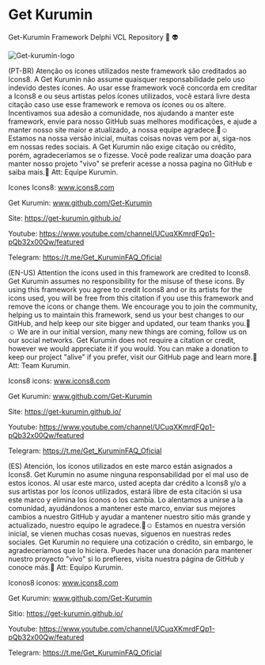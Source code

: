 # Get Kurumin
Get-Kurumin Framework Delphi VCL Repository 👾 👽

![Get-kurumin-logo](https://user-images.githubusercontent.com/103190393/184662450-3ac907bb-17b2-43dc-812a-950b2aae2d6b.jpg)

(PT-BR)
Atenção os ícones utilizados neste framework são creditados ao Icons8. 
A Get Kurumin não assume quaisquer responsabilidade pelo uso indevido destes ícones. Ao usar esse framework você concorda em creditar a Icons8 e ou seus artistas pelos ícones utilizados, você estará livre desta citação caso use esse framework e remova os ícones ou os altere.
Incentivamos sua adesão a comunidade, nos ajudando a manter este framework, envie para nosso GitHub suas melhores modificações, e ajude a manter nosso site maior e atualizado, a nossa equipe agradece.💪☺️
Estamos na nossa versão inicial, muitas coisas novas vem por ai, siga-nos em nossas redes sociais.
A Get Kurumin não exige citação ou crédito, porém, agradeceríamos se o fizesse. Você pode realizar uma doação para manter nosso projeto "vivo" se preferir acesse a nossa pagina no GitHub e saiba mais.👏 
Att: Equipe Kurumin. 

Icones Icons8: www.icons8.com 

Get Kurumin: www.github.com/Get-Kurumin 

Site: https://get-kurumin.github.io/

Youtube: https://www.youtube.com/channel/UCuqXKmrdFQp1-pQb32x00Qw/featured

Telegram: https://t.me/Get_KuruminFAQ_Oficial


(EN-US)
Attention the icons used in this framework are credited to Icons8.
Get Kurumin assumes no responsibility for the misuse of these icons. By using this framework you agree to credit Icons8 and or its artists for the icons used, you will be free from this citation if you use this framework and remove the icons or change them. 
We encourage you to join the community, helping us to maintain this framework, send us your best changes to our GitHub, and help keep our site bigger and updated, our team thanks you.💪☺️
We are in our initial version, many new things are coming, follow us on our social networks.
Get Kurumin does not require a citation or credit, however we would appreciate it if you would. You can make a donation to keep our project "alive" if you prefer, visit our GitHub page and learn more.👏
Att: Team Kurumin.

Icons8 icons: www.icons8.com

Get Kurumin: www.github.com/Get-Kurumin

Site: https://get-kurumin.github.io/

Youtube: https://www.youtube.com/channel/UCuqXKmrdFQp1-pQb32x00Qw/featured

Telegram: https://t.me/Get_KuruminFAQ_Oficial


(ES)
Atención, los íconos utilizados en este marco están asignados a Icons8.
Get Kurumin no asume ninguna responsabilidad por el mal uso de estos íconos. Al usar este marco, usted acepta dar crédito a Icons8 y/o a sus artistas por los íconos utilizados, estará libre de esta citación si usa este marco y elimina los íconos o los cambia.
Lo alentamos a unirse a la comunidad, ayudándonos a mantener este marco, enviar sus mejores cambios a nuestro GitHub y ayudar a mantener nuestro sitio más grande y actualizado, nuestro equipo le agradece.💪☺️
Estamos en nuestra versión inicial, se vienen muchas cosas nuevas, síguenos en nuestras redes sociales.
Get Kurumin no requiere una cotización o crédito, sin embargo, le agradeceríamos que lo hiciera. Puedes hacer una donación para mantener nuestro proyecto "vivo" si lo prefieres, visita nuestra página de GitHub y conoce más.👏
Att: Equipo Kurumin.

Iconos8 iconos: www.icons8.com

Get Kurumin: www.github.com/Get-Kurumin

Sitio: https://get-kurumin.github.io/

Youtube: https://www.youtube.com/channel/UCuqXKmrdFQp1-pQb32x00Qw/featured

Telegram: https://t.me/Get_KuruminFAQ_Oficial

